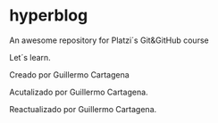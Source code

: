# hyperblog
An awesome repository for Platzi´s Git&amp;GitHub course

Let´s learn.


Creado por Guillermo Cartagena

Acutalizado por Guillermo Cartagena.

Reactualizado por Guillermo Cartagena.